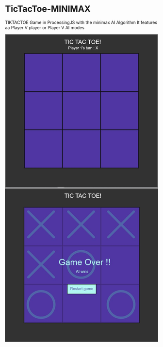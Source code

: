 # TicTacToe-MINIMAX
TIKTACTOE Game in ProcessingJS with the minimax AI Algorithm
It features aa Player V player or Player V AI modes


![Screen1](1.jpg)
![Screen2](2.jpg)
